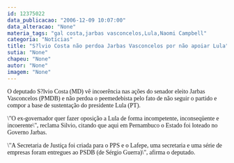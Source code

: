 ```yaml
---
id: 12375022
data_publicacao: "2006-12-09 10:07:00"
data_alteracao: "None"
materia_tags: "gal costa,jarbas vasconcelos,Lula,Naomi Campbell"
categoria: "Notícias"
title: "S?lvio Costa não perdoa Jarbas Vasconcelos por não apoiar Lula"
sutia: "None"
chapeu: "None"
autor: "None"
imagem: "None"
---
```

<p><P><FONT face=Verdana>O deputado S?lvio Costa (MD) vê incoerência nas ações do senador eleito Jarbas Vasconcelos (PMDB) e não perdoa o peemedebista pelo fato de não seguir o partido e compor a base de sustentação do presidente Lula (PT).</FONT></P></p>
<p><P><FONT face=Verdana>\"O ex-governador quer fazer oposição a Lula de forma incompetente, inconseqüente e incoerente\", reclama Silvio, citando que aqui em Pernambuco o Estado foi loteado no Governo Jarbas. </FONT></P></p>
<p><P><FONT face=Verdana>\"A Secretaria de Justiça foi criada para o PPS e o Lafepe, uma secretaria e uma série de empresas foram entregues ao PSDB (de Sérgio Guerra)\", afirma o deputado.</FONT></P> </p>
